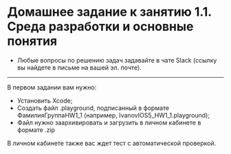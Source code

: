 # Домашнее задание к занятию 1.1. Среда разработки и основные понятия

* Любые вопросы по решению задач задавайте в чате Slack (ссылку вы найдете в письме на вашей эл. почте).

---
В первом задании вам нужно:
- Установить Xcode;
- Создать файл .playground, подписанный в формате ФамилияГруппаHW1_1 (например, IvanovIOS5_HW1_1.playground);
- Файл нужно заархивировать и загрузить в личном кабинете в формате .zip

В личном кабинете также вас ждет тест с автоматической проверкой.
